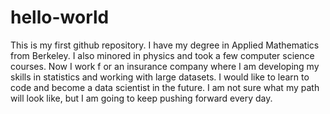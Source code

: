 # hello-world
This is my first github repository.
I have my degree in Applied Mathematics from Berkeley. I also minored in physics and took a few computer science courses. Now I work f or an insurance company where I am developing my skills in statistics and working with large datasets. I would like to learn to code and become a data scientist in the future. I am not sure what my path will look like, but I am going to keep pushing forward every day.
